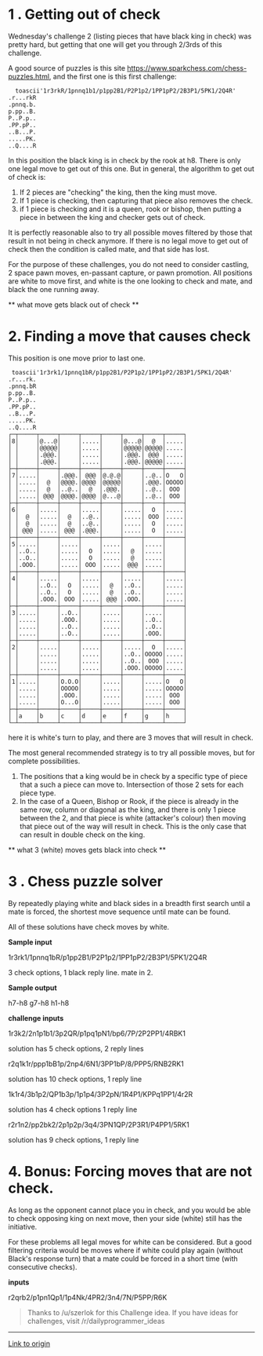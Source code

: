 # 1 .  Getting out of check

Wednesday's challenge 2 (listing pieces that have black king in check) was pretty hard, but getting that one will get you through 2/3rds of this challenge.

A good source of puzzles is this site https://www.sparkchess.com/chess-puzzles.html, and the first one is this first challenge:

      toascii'1r3rkR/1pnnq1b1/p1pp2B1/P2P1p2/1PP1pP2/2B3P1/5PK1/2Q4R'
    .r...rkR
    .pnnq.b.
    p.pp..B.
    P..P.p..
    .PP.pP..
    ..B...P.
    .....PK.
    ..Q....R

In this position the black king is in check by the rook at h8.  There is only one legal move to get out of this one.  But in general, the algorithm to get out of check is:

1. If 2 pieces are "checking" the king, then the king must move.
2. If 1 piece is checking, then capturing that piece also removes the check.
3. if 1 piece is checking and it is a queen, rook or bishop, then putting a piece in between the king and checker gets out of check.

It is perfectly reasonable also to try all possible moves filtered by those that result in not being in check anymore.  If there is no legal move to get out of check then the condition is called mate, and that side has lost.

For the purpose of these challenges, you do not need to consider castling, 2 space pawn moves, en-passant capture, or pawn promotion.  All positions are white to move first, and white is the one looking to check and mate, and black the one running away.

** what move gets black out of check **

# 2. Finding a move that causes check

This position is one move prior to last one.

     toascii'1r3rk1/1pnnq1bR/p1pp2B1/P2P1p2/1PP1pP2/2B3P1/5PK1/2Q4R'
    .r...rk.
    .pnnq.bR
    p.pp..B.
    P..P.p..
    .PP.pP..
    ..B...P.
    .....PK.
    ..Q....R
    ┌─┬─────┬─────┬─────┬─────┬─────┬─────┬─────┬─────┐
    │8│     │@...@│     │.....│     │@...@│  @  │.....│
    │ │     │@@@@@│     │.....│     │@@@@@│@@@@@│.....│
    │ │     │.@@@.│     │.....│     │.@@@.│ @@@ │.....│
    │ │     │.@@@.│     │.....│     │.@@@.│@@@@@│.....│
    ├─┼─────┼─────┼─────┼─────┼─────┼─────┼─────┼─────┤
    │7│.....│     │.@@@.│ @@@ │@.@.@│     │..@..│O   O│
    │ │.....│  @  │@@@@.│@@@@ │@@@@@│     │.@@@.│OOOOO│
    │ │.....│  @  │..@..│  @  │.@@@.│     │..@..│ OOO │
    │ │.....│ @@@ │@@@@.│@@@@ │@...@│     │..@..│ OOO │
    ├─┼─────┼─────┼─────┼─────┼─────┼─────┼─────┼─────┤
    │6│     │.....│     │.....│     │.....│  O  │.....│
    │ │  @  │.....│  @  │..@..│     │.....│ OOO │.....│
    │ │  @  │.....│  @  │..@..│     │.....│  O  │.....│
    │ │ @@@ │.....│ @@@ │.@@@.│     │.....│  O  │.....│
    ├─┼─────┼─────┼─────┼─────┼─────┼─────┼─────┼─────┤
    │5│.....│     │.....│     │.....│     │.....│     │
    │ │..O..│     │.....│  O  │.....│  @  │.....│     │
    │ │..O..│     │.....│  O  │.....│  @  │.....│     │
    │ │.OOO.│     │.....│ OOO │.....│ @@@ │.....│     │
    ├─┼─────┼─────┼─────┼─────┼─────┼─────┼─────┼─────┤
    │4│     │.....│     │.....│     │.....│     │.....│
    │ │     │..O..│  O  │.....│  @  │..O..│     │.....│
    │ │     │..O..│  O  │.....│  @  │..O..│     │.....│
    │ │     │.OOO.│ OOO │.....│ @@@ │.OOO.│     │.....│
    ├─┼─────┼─────┼─────┼─────┼─────┼─────┼─────┼─────┤
    │3│.....│     │..O..│     │.....│     │.....│     │
    │ │.....│     │.OOO.│     │.....│     │..O..│     │
    │ │.....│     │..O..│     │.....│     │..O..│     │
    │ │.....│     │..O..│     │.....│     │.OOO.│     │
    ├─┼─────┼─────┼─────┼─────┼─────┼─────┼─────┼─────┤
    │2│     │.....│     │.....│     │.....│  O  │.....│
    │ │     │.....│     │.....│     │..O..│OOOOO│.....│
    │ │     │.....│     │.....│     │..O..│ OOO │.....│
    │ │     │.....│     │.....│     │.OOO.│OOOOO│.....│
    ├─┼─────┼─────┼─────┼─────┼─────┼─────┼─────┼─────┤
    │1│.....│     │O.O.O│     │.....│     │.....│O   O│
    │ │.....│     │OOOOO│     │.....│     │.....│OOOOO│
    │ │.....│     │.OOO.│     │.....│     │.....│ OOO │
    │ │.....│     │O...O│     │.....│     │.....│ OOO │
    ├─┼─────┼─────┼─────┼─────┼─────┼─────┼─────┼─────┤
    │ │a    │b    │c    │d    │e    │f    │g    │h    │
    └─┴─────┴─────┴─────┴─────┴─────┴─────┴─────┴─────┘

here it is white's turn to play, and there are 3 moves that will result in check.

The most general recommended strategy is to try all possible moves, but for complete possibilities.

1. The positions that a king would be in check by a specific type of piece that a such a piece can move to.  Intersection of those 2 sets for each piece type.
2. In the case of a Queen, Bishop or Rook, if the piece is already in the same row, column or diagonal as the king, and there is only 1 piece between the 2, and that piece is white (attacker's colour) then moving that piece out of the way will result in check.  This is the only case that can result in double check on the king.

** what 3 (white) moves gets black into check **

# 3 . Chess puzzle solver

By repeatedly playing white and black sides in a breadth first search until a mate is forced, the shortest move sequence until mate can be found.

All of these solutions have check moves by white.

**Sample input**

1r3rk1/1pnnq1bR/p1pp2B1/P2P1p2/1PP1pP2/2B3P1/5PK1/2Q4R

3 check options, 1 black reply line.  mate in 2.

**Sample output**

h7-h8 g7-h8 h1-h8

**challenge inputs**


1r3k2/2n1p1b1/3p2QR/p1pq1pN1/bp6/7P/2P2PP1/4RBK1

solution has 5 check options, 2 reply lines

r2q1k1r/ppp1bB1p/2np4/6N1/3PP1bP/8/PPP5/RNB2RK1

solution has 10 check options, 1 reply line

1k1r4/3b1p2/QP1b3p/1p1p4/3P2pN/1R4P1/KPPq1PP1/4r2R

solution has 4 check options 1 reply line

r2r1n2/pp2bk2/2p1p2p/3q4/3PN1QP/2P3R1/P4PP1/5RK1

solution has 9 check options, 1 reply line

# 4. Bonus: Forcing moves that are not check.

As long as the opponent cannot place you in check, and you would be able to check opposing king on next move, then your side (white) still has the initiative.

For these problems all legal moves for white can be considered.  But a good filtering criteria would be moves where if white could play again (without Black's response turn) that a mate could be forced in a short time (with consecutive checks).

**inputs**

r2qrb2/p1pn1Qp1/1p4Nk/4PR2/3n4/7N/P5PP/R6K


>Thanks to /u/szerlok for this Challenge idea.  If you have ideas for challenges, visit /r/dailyprogrammer_ideas

---

[Link to origin](https://www.reddit.com/r/dailyprogrammer/3tjcn6)